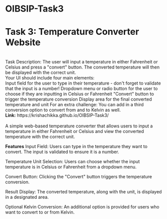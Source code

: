 # OIBSIP-Task3
<h1>Task 3: Temperature Converter Website</h1>
<br>
Task Description: The user will input a temperature in either Fahrenheit or Celsius and press a "convert" button. The converted temperature will then be displayed with the correct unit.
<br>
Your UI should include four main elements:
<br>
Input field for the user to type in their temperature - don't forget to validate that the input is a number!
Dropdown menu or radio button for the user to choose if they are inputting in Celsius or Fahrenheit
"Convert" button to trigger the temperature conversion
Display area for the final converted temperature and unit
For an extra challenge: You can add in a third conversion option to convert from and to Kelvin as well.
<br>
<b>Link:</b> https://krishachikka.github.io/OIBSIP-Task3/
<br>
<br>
A simple web-based temperature converter that allows users to input a temperature in either Fahrenheit or Celsius and view the converted temperature with the correct unit.

<b>Features</b>
Input Field: Users can type in the temperature they want to convert. The input is validated to ensure it is a number.

Temperature Unit Selection: Users can choose whether the input temperature is in Celsius or Fahrenheit from a dropdown menu.

Convert Button: Clicking the "Convert" button triggers the temperature conversion.

Result Display: The converted temperature, along with the unit, is displayed in a designated area.

Optional Kelvin Conversion: An additional option is provided for users who want to convert to or from Kelvin.
